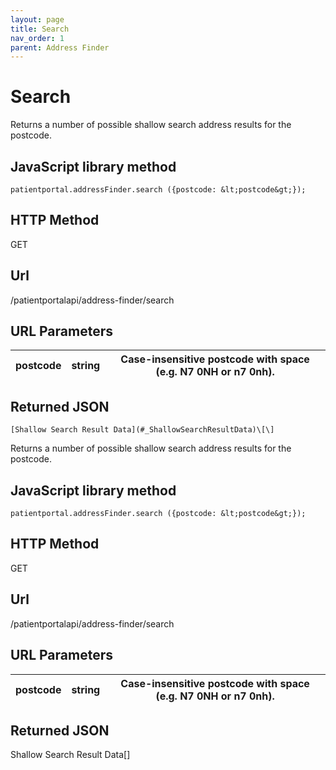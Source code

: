 ```yaml
---
layout: page
title: Search
nav_order: 1
parent: Address Finder
---
```


# SearchReturns a number of possible shallow search address results for the postcode.## JavaScript library method```patientportal.addressFinder.search ({postcode: &lt;postcode&gt;});```## HTTP MethodGET## ****Url****/patientportalapi/address-finder/search## URL Parameters| postcode | string | Case-insensitive postcode with space (e.g. N7 0NH or n7 0nh). || --- | --- | --- |## Returned JSON```[Shallow Search Result Data](#_ShallowSearchResultData)\[\]```Returns a number of possible shallow search address results for the postcode.## JavaScript library method```patientportal.addressFinder.search ({postcode: &lt;postcode&gt;});```## HTTP MethodGET## ****Url****/patientportalapi/address-finder/search## URL Parameters| postcode | string | Case-insensitive postcode with space (e.g. N7 0NH or n7 0nh). || --- | --- | --- |## Returned JSONShallow Search Result Data\[\]
